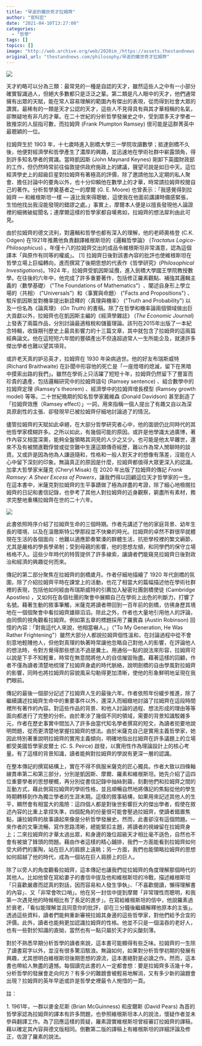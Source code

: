 ```yaml
---
title: "早逝的曠世奇才拉姆齊"
author: "官科宏"
date: "2021-04-10T13:27:00"
categories:
  - "哲學"
tags: []
topics: []
image: "http://web.archive.org/web/2020im_/https://assets.thestandnews.com/media/photos/20210410-05_s5GWN.png"
original_url: "thestandnews.com/philosophy/早逝的曠世奇才拉姆齊"
---
```

![](http://web.archive.org/web/2020im_/https://assets.thestandnews.com/media/photos/20210410-05_s5GWN.png)

天才約略可以分為三類：最常見的一種是自認的天才，雖然這些人之中有一小部分確實智識過人，但絕大多數都只是泛泛之輩。第二類是凡人眼中的天才，他們通常擁有出眾的天賦，能在常人容易理解的範圍內有傑出的表現，從而得到社會大眾的讚賞。最稀有的一類是天才公認的天才，這些人不見得具有與其才華相稱的名氣， 卻無疑地有非凡的才華。在二十世紀的分析哲學發展史之中，受到眾多天才學者一致推崇的人屈指可數，而拉姆齊 (Frank Plumpton Ramsey) 很可能是這群菁英中最聰穎的一位。

拉姆齊生於 1903 年，十七歲時進入劍橋大學三一學院攻讀數學；抵達劍橋不久後，他便對經濟學和哲學產生了濃厚的興趣，並迅速地在學術社群中嶄露頭角，得到許多知名學者的賞識。當時凱因斯 (John Maynard Keynes) 剛卸下英國財政部的工作，但仍然時常前往倫敦提供政府施政上的建議，聲望可說是如日中天。這位經濟學史上的超級巨星對拉姆齊有著極高的評價，除了邀請他加入定期的私人聚會、擔任討論中的要角以外，也十分仰賴他在數學上的才華，時常請拉姆齊校閱自己的著作。分析哲學奠基者之一的摩爾 (G. E. Moore) 也曾表示：「我感覺得到拉姆齊 — 和維根斯坦一樣 — 遠比我來得聰敏，這使我在他面前講課時備感緊張，生怕他找出我沒能發現的錯謬之處。」事實上，摩爾本人便是以擅長發現他人論證裡的細微破綻聞名；連摩爾這樣的哲學家都自嘆弗如，拉姆齊的想法犀利由此可見。

由於拉姆齊的德文流利，對邏輯和哲學也都有深入的理解，他的老師奧格登 (C.K. Odgen) 在1921年推薦他負責翻譯維根斯坦的《邏輯哲學論》 (_Tractatus Logico-Philosophicus_) 。年僅十八的拉姆齊交出的成品令維根斯坦非常滿意，認為這個譯本「與原作有同等的權威」。 \[1\] 拉姆齊日後對該書內容的批評也使維根斯坦在哲學立場上巨幅轉向，進而撰寫了後期思想的代表作《哲學研究》(_Philosophical Investigations_)。1924 年，拉姆齊受凱因斯延攬，進入劍橋大學國王學院教授數學。在往後的六年中，他完成了許多重要著作，包括修正羅素觀點、補強其邏輯主義的〈數學基礎〉 ("The Foundations of Mathematics")  、闡述自身形上學立場的〈共相〉 ("Universals")  和〈事實與命題〉 ("Facts and Propositions") 、駁斥凱因斯並對機率提出新詮釋的〈真理與機率〉 ("Truth and Probability") 以及一份名為《論真理》 (_On Truth_) 的書稿。除了在哲學和機率論兩個領域做出巨大貢獻以外，拉姆齊也在凱因斯主編的《經濟學雜誌》 (_The Economic Journal_) 上發表了兩篇作品，分別討論最適租稅和儲蓄理論。該刊在2015年出版了一本紀念特輯，收錄期刊歷史上最具影響力的十三篇文章，其中就包含了拉姆齊的這兩篇經典論文。他在這短短六年間的豐碩產出不但遠超過常人一生所能企及，就連許多傑出學者也難以望其項背。

或許老天真的妒忌英才，拉姆齊在 1930 年染病過世。他的好友布瑞斯威特 (Richard Braithwaite) 在訃聞中形容他的死亡是「一座燈塔的熄滅，留下在黑暗中摸索出路的我們」。雖然在學術上只活躍了短短十年，拉姆齊仍然留下了豐富而珍貴的遺產，包括邏輯研究中的拉姆齊語句 (Ramsey sentence) 、組合數學中的拉姆齊定理 (Ramsey's theorem) 、經濟學中的拉姆齊增長模型 (Ramsey growth model) 等等。二十世紀晚期的知名哲學家戴維森 (Donald Davidson) 甚至創造了「拉姆齊效應（Ramsey effect）」一詞，用來指稱一個人提出了有趣又自以為深具原創性的主張、卻發現早已被拉姆齊仔細地討論過了的情況。

儘管拉姆齊的天賦如此卓絕，在大部分哲學研究者心中，他的面貌仍比同時代的其他哲學家模糊許多。之所以如此，有幾個可能的原因。或許是他學識太過廣博，著作內容又相當深奧，能夠全盤領略其洞見的人少之又少。也可能是他太早離世，還來不及有被關進戰俘營或從空難中生還這類傳奇經歷，難以作為常人閒聊時的談資。又或許是因為他為人謙遜隨和，性格和一般人對天才的想像有落差，沒能在人心中留下深刻的印象。無論真正的原因是什麼，拉姆齊都值得大眾更深入的認識。加拿大哲學家米薩克 (Cheryl Misak) 在 2020 年出版了拉姆齊的傳記 _Frank Ramsey: A Sheer Excess of Powers_，讓我們得以回顧這位天才哲學家的一生。在這本書中，米薩克對拉姆齊的生平事蹟做了極為詳盡的考證，除了細心地檢閱拉姆齊的日記和書信記錄，也參考了其他人對拉姆齊的近身觀察，窮盡所有素材，務求完整地重構拉姆齊在世的二十六年。

![](http://web.archive.org/web/2020im_/https://assets.thestandnews.com/media/photos/418K1qQIdgL._SX327_BO12C2042C2032C200__Czd13.jpg)

此書依照時序介紹了拉姆齊生命的三個時期。作者先講述了他的家庭背景、幼年生長的環境、以及在溫徹斯特公學那段並不快樂的時光。拉姆齊的卓然不群很早就體現在生活的各個面向：他難以適應節奏緊湊的群體生活，抗拒學校裡的繁文縟節，尤其是嚴格的學長學弟制；受到母親的影響，他的思想左傾，和同學們的保守立場格格不入。這些少年時代的特質提供了許多線索，讓讀者們能窺見拉姆齊日後對政治和經濟的興趣從何而來。

傳記的第二部分聚焦在拉姆齊的劍橋歲月。作者仔細地描繪了 1920 年代劍橋的氛圍，除了介紹拉姆齊平時在課堂上的活動，也花了相當大的篇幅描述他在學術社群裡的表現，包括他如何經由布瑞斯威特的引薦加入秘密社團劍橋使徒 (Cambridge Apostles) ，又如何在各個社團的聚會中展顯自己在學術上出色的判斷力，打響了名號。藉著生動的敘事筆觸，米薩克將讀者帶回到一百年前的劍橋，彷彿身歷其境地在一個個聚會中看拉姆齊雄辯滔滔。除此之外，作者也大量地引用他人的評論，由同儕的視角觀看拉姆齊。例如第五章的標題採用了羅賓森 (Austin Robinson) 回憶的內容：「對我這代人來說，他相當嚇人。」（"To My Generation, He Was Rather Frightening"）雖然大部分人都說拉姆齊個性溫和，在討論過程中從不會刻意地輕賤他人，但他對真理的執著時常讓他忽略自己對他人的影響，在評論他人的想法時，令對方覺得那些想法不過是糞土。用通俗一點的說法來形容，拉姆齊可以說是下手不知輕重，時常在無意間將他人的自信摧毀殆盡。藉著這樣的回顧，作者不僅為讀者清楚地梳理了拉姆齊身處的時代脈絡，說明劍橋的自由學風對拉姆齊的影響，同時也將拉姆齊的容貌風采勾勒得更加清晰，使他的形象鮮明地呈現在我們眼前。

傳記的最後一個部分記述了拉姆齊人生的最後六年。作者依照年份緩步推進，除了繼續講述拉姆齊生命中的重要事件以外，還深入而細緻地討論了拉姆齊在這段時間裡所有著作的內容。對這些作品的背景、和他人討論的過程、想法形成的理由等等面向都進行了完整的分析。由於牽涉了幾個不同的領域，需要的背景知識駁雜多元，作者在歷史事實中間加入了許多由當代知名學者撰寫的短文，為讀者扼要地說明問題，從而更清楚地掌握拉姆齊的想法。由於米薩克自己是實用主義哲學家，她因此特別著重說明拉姆齊的實用主義傾向，明確地指出拉姆齊在許多議題上的立場都受美國哲學家皮爾士 (C. S. Peirce) 啟發，以實用性作為理論設計上的核心考量。有了這樣的背景知識，讀者能夠對拉姆齊的學說有更深一層的認識。

在整本傳記的撰寫結構上，實在不得不佩服米薩克的匠心獨具。作者大致以四條軸線貫串第二和第三部分，分別是凱因斯、摩爾、羅素和維根斯坦。她先介紹了這四位重要學者的思想梗概，再分別從書信記錄中抽絲剝繭，刻劃他們和拉姆齊之間的互動方式，藉此側寫拉姆齊的學術性格，並且順暢自然地將傳記的焦點從他的學生時期轉移到作為獨立學者的生涯末期。這樣的敘事結構，如果用來記述其他人的生平，顯然會有相當大的風險：這四個人都是對後世影響巨大的傑出學者，假使在敘述內容的比重上拿捏失準，四個配角的份量很可能會壓過拉姆齊，使讀者錯置焦點，讓拉姆齊的故事讀起來像是分析哲學發展史。然而，此書卻沒有這個問題。一來作者的文筆流暢、寫作思路清晰，總能緊扣主題，將讀者的視線留在拉姆齊身上；二來拉姆齊的才華太過出眾，和身邊的幾位超級天才相比毫不遜色，自然也不會有被搶了鋒頭的問題。藉由作者這樣的精心鋪排，我們一方面能看到拉姆齊如何受大師們的薰陶，站在巨人的肩膀上遠眺；另一方面，我們也能領略拉姆齊的思想如何超越了他的時代，成為一個站在巨人肩膀上的巨人。

除了以旁人的角度觀看拉姆齊，這本傳記也讓我們從拉姆齊的角度理解那個時代的其他人。比如他曾在寫給妻子的書信中提及他和維根斯坦的冷戰，描述維根斯坦「只喜歡嚴肅而認真的對話，因而容易和人發生爭執」、「不喜歡閱讀，懶得理解書的內容」、又「非常會吹口哨」。他在另一封信中提到摩爾「非常理性而聰明，和我第一次遇見他的時候相比有了長足的進步」。在寫給維根斯坦的信中，他說羅素過於衰老，「看似能理解並且同意你的批評，卻在三分鐘後繼續解釋他原本的主張」。透過這些資料，讀者們能夠重新審視拉姆其身邊的這些哲學家，對他們給予合宜的評價。此外，讀者也能夠更加認識拉姆齊的性格。他並不只是一個溫吞的老好人，也有一些對於知識的直拗，當然也有一點只屬於天才的尖酸刻薄。

對於不熟悉早期分析哲學的讀者來說，這本書可能顯得有些乏味。拉姆齊的一生除了讀書寫字以外，並沒有很多驚滔駭浪。無論如何，如果對分析哲學初期的發展有興趣，尤其想明白維根斯坦後期思想的源流，這本書絕對是必讀之作。然而，這本書也帶給人無盡的遺憾。每個讀完此書的人一定都會想：要是拉姆齊多活幾十年，分析哲學的發展會走向何方？有多少的難題會被輕易地解消，又有多少新的論題會出現？拉姆齊的英年早逝或許是哲學史裡最令人惋惜的一頁。

註：

1. 1961年，一群以麥金尼斯 (Brian McGuinness) 和皮爾斯 (David Pears) 為首的哲學家認為拉姆齊的譯本有許多問題，也參照維根斯坦本人的說法，懷疑作者並未參與翻譯工作。為了回應這樣的質疑，羅素證實維根斯坦曾經審訂拉姆齊的譯稿，藉以確定其內容與德文版相同。倒數第二版的譯稿上有維根斯坦的詳細評論及修正，佐證了羅素的說法。